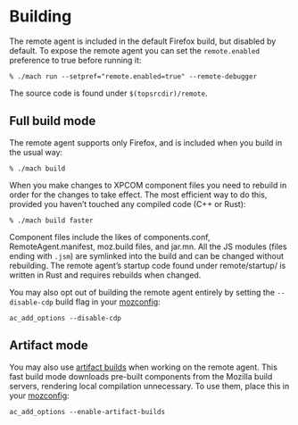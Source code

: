 Building
========

The remote agent is included in the default Firefox build, but
disabled by default.  To expose the remote agent you can set the
`remote.enabled` preference to true before running it:

	% ./mach run --setpref="remote.enabled=true" --remote-debugger

The source code is found under `$(topsrcdir)/remote`.

Full build mode
---------------

The remote agent supports only Firefox, and is included when you
build in the usual way:

	% ./mach build

When you make changes to XPCOM component files you need to rebuild
in order for the changes to take effect.  The most efficient way to
do this, provided you haven’t touched any compiled code (C++ or Rust):

	% ./mach build faster

Component files include the likes of components.conf,
RemoteAgent.manifest, moz.build files, and jar.mn.
All the JS modules (files ending with `.jsm`) are symlinked into
the build and can be changed without rebuilding.
The remote agent’s startup code found under remote/startup/
is written in Rust and requires rebuilds when changed.

You may also opt out of building the remote agent entirely by setting
the `--disable-cdp` build flag in your [mozconfig]:

	ac_add_options --disable-cdp


Artifact mode
-------------

You may also use [artifact builds] when working on the remote agent.
This fast build mode downloads pre-built components from the Mozilla
build servers, rendering local compilation unnecessary.  To use
them, place this in your [mozconfig]:

	ac_add_options --enable-artifact-builds


[mozconfig]: ../build/buildsystem/mozconfigs.html
[artifact builds]: https://developer.mozilla.org/en-US/docs/Mozilla/Developer_guide/Build_Instructions/Artifact_builds

